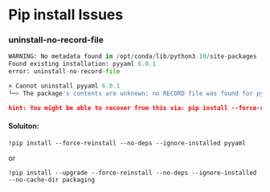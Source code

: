 # Pip install Issues

### uninstall-no-record-file
```python
WARNING: No metadata found in /opt/conda/lib/python3.10/site-packages
Found existing installation: pyyaml 6.0.1
error: uninstall-no-record-file

× Cannot uninstall pyyaml 6.0.1
╰─> The package's contents are unknown: no RECORD file was found for pyyaml.

hint: You might be able to recover from this via: pip install --force-reinstall --no-deps pyyaml==6.0.1
```

#### Soluiton:
```
!pip install --force-reinstall --no-deps --ignore-installed pyyaml
```
or
```
!pip install --upgrade --force-reinstall --no-deps --ignore-installed --no-cache-dir packaging
```
